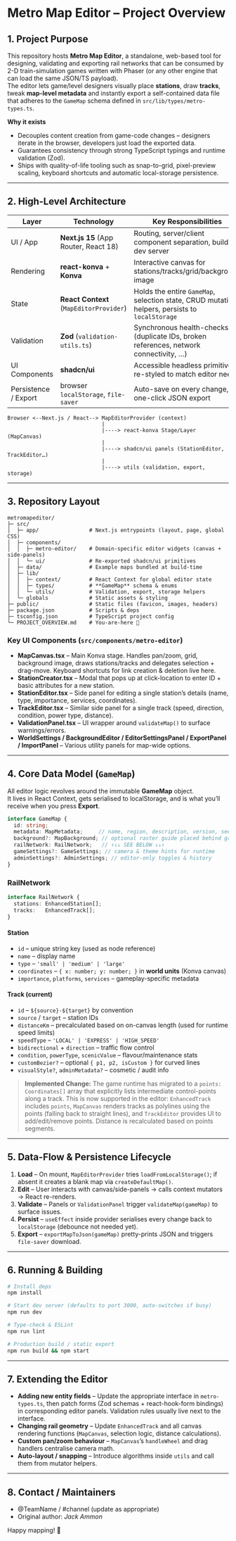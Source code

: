 # Metro Map Editor – Project Overview

## 1. Project Purpose

This repository hosts **Metro Map Editor**, a standalone, web-based tool for designing, validating and exporting rail networks that can be consumed by 2-D train-simulation games written with Phaser (or any other engine that can load the same JSON/TS payload).  
The editor lets game/level designers visually place **stations**, draw **tracks**, tweak **map-level metadata** and instantly export a self-contained data file that adheres to the `GameMap` schema defined in `src/lib/types/metro-types.ts`.

**Why it exists**
* Decouples content creation from game-code changes – designers iterate in the browser, developers just load the exported data.
* Guarantees consistency through strong TypeScript typings and runtime validation (Zod).
* Ships with quality-of-life tooling such as snap-to-grid, pixel-preview scaling, keyboard shortcuts and automatic local-storage persistence.

---

## 2. High-Level Architecture

| Layer | Technology | Key Responsibilities |
|-------|------------|-----------------------|
| UI / App | **Next.js 15** (App Router, React 18) | Routing, server/client component separation, build & dev server |
| Rendering | **react-konva** + **Konva** | Interactive canvas for stations/tracks/grid/background image |
| State | **React Context** (`MapEditorProvider`) | Holds the entire `GameMap`, selection state, CRUD mutation helpers, persists to `localStorage` |
| Validation | **Zod** (`validation-utils.ts`) | Synchronous health-checks (duplicate IDs, broken references, network connectivity, …) |
| UI Components | **shadcn/ui** | Accessible headless primitives re-styled to match editor needs |
| Persistence / Export | browser `localStorage`, `file-saver` | Auto-save on every change, one-click JSON export |

```
Browser <--Next.js / React--> MapEditorProvider (context)
                              |                       
                              |----> react-konva Stage/Layer (MapCanvas)
                              |                       
                              |----> shadcn/ui panels (StationEditor, TrackEditor…)
                              |                       
                              |----> utils (validation, export, storage)
```

---

## 3. Repository Layout

```
metromapeditor/
├─ src/
│  ├─ app/                # Next.js entrypoints (layout, page, global CSS)
│  ├─ components/
│  │  ├─ metro-editor/    # Domain-specific editor widgets (canvas + side-panels)
│  │  └─ ui/              # Re-exported shadcn/ui primitives
│  ├─ data/               # Example maps bundled at build-time
│  ├─ lib/
│  │  ├─ context/         # React Context for global editor state
│  │  ├─ types/           # **GameMap** schema & enums
│  │  └─ utils/           # Validation, export, storage helpers
│  └─ globals             # Static assets & styling
├─ public/                # Static files (favicon, images, headers)
├─ package.json           # Scripts & deps
├─ tsconfig.json          # TypeScript project config
└─ PROJECT_OVERVIEW.md    # You-are-here 🎉
```

### Key UI Components (`src/components/metro-editor`)

* **MapCanvas.tsx** – Main Konva stage. Handles pan/zoom, grid, background image, draws stations/tracks and delegates selection + drag-move. Keyboard shortcuts for link creation & deletion live here.
* **StationCreator.tsx** – Modal that pops up at click-location to enter ID + basic attributes for a new station.
* **StationEditor.tsx** – Side panel for editing a single station’s details (name, type, importance, services, coordinates).
* **TrackEditor.tsx** – Similar side panel for a single track (speed, direction, condition, power type, distance).
* **ValidationPanel.tsx** – UI wrapper around `validateMap()` to surface warnings/errors.
* **WorldSettings / BackgroundEditor / EditorSettingsPanel / ExportPanel / ImportPanel** – Various utility panels for map-wide options.

---

## 4. Core Data Model (`GameMap`)

All editor logic revolves around the immutable **GameMap** object.  
It lives in React Context, gets serialised to localStorage, and is what you’ll receive when you press **Export**.

```ts
interface GameMap {
  id: string;
  metadata: MapMetadata;     // name, region, description, version, seed…
  background?: MapBackground; // optional raster guide placed behind grid
  railNetwork: RailNetwork;   // ↑↓↓ SEE BELOW ↓↓↑
  gameSettings?: GameSettings; // camera & theme hints for runtime
  adminSettings?: AdminSettings; // editor-only toggles & history
}
```

### RailNetwork
```ts
interface RailNetwork {
  stations: EnhancedStation[];
  tracks:   EnhancedTrack[];
}
```

#### Station
* `id` – unique string key (used as node reference)
* `name` – display name
* `type` – `'small' | 'medium' | 'large'`
* `coordinates` – `{ x: number; y: number; }` in **world units** (Konva canvas)
* `importance`, `platforms`, `services` – gameplay-specific metadata

#### Track (current)
* `id` – `${source}-${target}` by convention
* `source` / `target` – station IDs
* `distanceKm` – precalculated based on on-canvas length (used for runtime speed limits)
* `speedType` – `'LOCAL' | 'EXPRESS' | 'HIGH_SPEED'`
* `bidirectional` + `direction` – traffic flow control
* `condition`, `powerType`, `scenicValue` – flavour/maintenance stats
* `customBezier?` – optional `{ p1, p2, isCustom }` for curved lines
* `visualStyle?`, `adminMetadata?` – cosmetic / audit info

> **Implemented Change:** The game runtime has migrated to a `points: Coordinates[]` array that explicitly lists intermediate control-points along a track. This is now supported in the editor: `EnhancedTrack` includes `points`, `MapCanvas` renders tracks as polylines using the points (falling back to straight lines), and `TrackEditor` provides UI to add/edit/remove points. Distance is recalculated based on points segments.

---

## 5. Data-Flow & Persistence Lifecycle

1. **Load** – On mount, `MapEditorProvider` tries `loadFromLocalStorage()`; if absent it creates a blank map via `createDefaultMap()`.
2. **Edit** – User interacts with canvas/side-panels → calls context mutators → React re-renders.
3. **Validate** – Panels or `ValidationPanel` trigger `validateMap(gameMap)` to surface issues.
4. **Persist** – `useEffect` inside provider serialises every change back to `localStorage` (debounce not needed yet).
5. **Export** – `exportMapToJson(gameMap)` pretty-prints JSON and triggers `file-saver` download.

---

## 6. Running & Building

```bash
# Install deps
npm install

# Start dev server (defaults to port 3000, auto-switches if busy)
npm run dev

# Type-check & ESLint
npm run lint

# Production build / static export
npm run build && npm start
```

---

## 7. Extending the Editor

* **Adding new entity fields** – Update the appropriate interface in `metro-types.ts`, then patch forms (Zod schemas + react-hook-form bindings) in corresponding editor panels. Validation rules usually live next to the interface.
* **Changing rail geometry** – Update `EnhancedTrack` and all canvas rendering functions (`MapCanvas`, selection logic, distance calculations).
* **Custom pan/zoom behaviour** – `MapCanvas`’s `handleWheel` and drag handlers centralise camera math.
* **Auto-layout / snapping** – Introduce algorithms inside `utils` and call them from mutator helpers.

---

## 8. Contact / Maintainers

* @TeamName / #channel (update as appropriate)
* Original author: _Jack Ammon_

Happy mapping! 🎉 